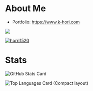 # About Me

- Portfolio: https://www.k-hori.com

[![](https://img.shields.io/twitter/follow/horiy0125?style=social)](https://twitter.com/horiy0125)

[![horri1520](https://img.shields.io/endpoint?url=https%3A%2F%2Fatcoder-badges.now.sh%2Fapi%2Fatcoder%2Fjson%2Fhoriy0125)](https://atcoder.jp/users/horiy0125)

# Stats

![GitHub Stats Card](https://github-readme-stats.vercel.app/api?username=horiy0125&show_icons=true&count_private=true)

![Top Languages Card (Compact layout)](https://github-readme-stats.vercel.app/api/top-langs/?username=horiy0125)
